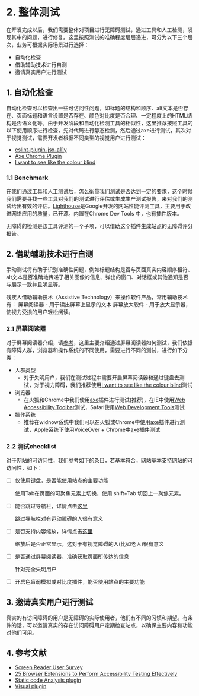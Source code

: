 # 2. 整体测试

在开发完成以后，我们需要整体对项目进行无障碍测试，通过工具和人工检测，发现其中的问题，进行修复。这里按照测试的准确程度层层递进，可分为以下三个层次，业务可根据实际场景进行选择：

* 自动化检查
* 借助辅助技术进行自测
* 邀请真实用户进行测试

## 1. 自动化检查

自动化检查可以检查出一些可访问性问题，如标题的结构和顺序、alt文本是否存在、页面标题和语言设置是否存在、颜色对比度是否合理、一定程度上的HTML结构是否语义化等。由于开发阶段和自动化检测工具的相似性，这里推荐按照工具的以下使用顺序进行检查，先对代码进行静态检测，然后通过axe进行测试，其次对于视觉测试，需要开发者根据不同类型的视觉用户进行测试：

* [eslint-plugin-jsx-a11y](develop.md)
* [Axe Chrome Plugin](develop.md)
* [I want to see like the colour blind](develop.md)

### 1.1 Benchmark

在我们通过工具和人工测试后，怎么衡量我们测试是否达到一定的要求，这个时候我们需要寻找一些工具对我们的测试进行评估或生成生产测试报告，来对我们的测试给出有效的评估。[Lighthouse](https://developers.google.com/web/tools/lighthouse/)是Google开发的网站性能评测工具，主要用于改进网络应用的质量，已开源。内置在Chrome Dev Tools 中，也有插件版本。

无障碍的检测是该工具评测的一个子项，可以借助这个插件生成站点的无障碍评分报告。

## 2. 借助辅助技术进行自测

手动测试将有助于识别准确性问题，例如标题结构是否与页面真实内容顺序相符、alt文本是否准确地传递了相关图像的信息、弹出的窗口、对话框或其他通知是否与展示一致并且明显等。

残疾人借助辅助技术（Assistive Technology）来操作软件产品，常用辅助技术有： 屏幕阅读器 - 用于读出屏幕上显示的文本 屏幕放大软件 - 用于放大显示器，使视力受损的用户轻松阅读。

### 2.1 屏幕阅读器

对于屏幕阅读器介绍，请[参考](../part1/basics.md)，这里主要介绍通过屏幕阅读器如何测试，我们依据有障碍人群，浏览器和操作系统的不同使用，需要进行不同的测试，进行如下分类：

* 人群类型
  * 对于失明用户，我们在测试过程中需要开启屏幕阅读器和通过键盘去测试，对于视力障碍，我们推荐使用[I want to see like the colour blind](develop.md)测试
* 浏览器
  * 在火狐和Chrome中我们使用[axe](develop.md)插件进行测试\(推荐\)，在IE中使用[Web Accessibility Toolbar](https://developer.paciellogroup.com/resources/wat/)测试，Safari使用[Web Development Tools](https://developer.apple.com/safari/tools/)测试
* 操作系统
  * 推荐在widnow系统中我们可以在火狐或Chrome中使用[axe](develop.md)插件进行测试，Apple系统下使用VoiceOver + Chrome中[axe](develop.md)插件测试

### 2.2 测试checklist

对于网站的可访问性，我们参考如下的条目，若基本符合，网站基本支持网站的可访问性，如下：

* [ ] 仅使用键盘，是否能使用站点的主要功能

  使用Tab在页面的可聚焦元素上切换，使用 shift+Tab 切回上一聚焦元素。

* [ ] 能否跳过导航栏，详情点击[这里](../part2/content-creation-link/page1.md)

  跳过导航栏对有运动障碍的人很有意义

* [ ] 是否支持内容缩放，详情点击[这里](https://aerolab.co/blog/web-accessibility/)

  缩放后是否正常显示，这对于有视觉障碍的人\(比如老人\)很有意义

* [ ] 是否通过屏幕阅读器，准确获取页面所传达的信息

  针对完全失明用户

* [ ] 开启色盲弱模拟或对比度插件，能否使用站点的主要功能

## 3. 邀请真实用户进行测试

真实的有访问障碍的用户是无障碍的实际使用者，他们有不同的习惯和期望。有条件的话，可以邀请真实的存在访问障碍用户定期检查站点，以确保主要内容和功能对他们可用。

## 4. 参考文献

* [Screen Reader User Survey](https://webaim.org/projects/screenreadersurvey7/)
* [25 Browser Extensions to Perform Accessibility Testing Effectively](https://www.digitala11y.com/accessibility-plug-ins-ie-chrome-firefox-browsers/)
* [Static code Analysis plugin](https://github.com/evcohen/eslint-plugin-jsx-a11y)
* [Visual plugin](https://websitecreationworkshop.com/blog/design-tips/see-like-color-blind/)

